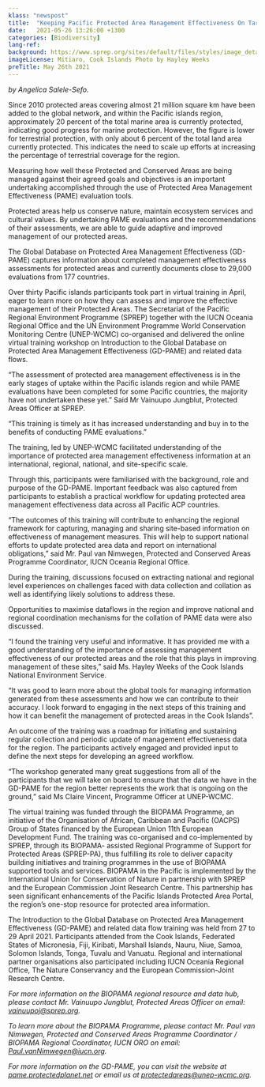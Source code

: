 ```yaml
---
klass: "newspost"
title:  "Keeping Pacific Protected Area Management Effectiveness On Target"
date:   2021-05-26 13:26:00 +1300
categories: [Biodiversity]
lang-ref: 
background: https://www.sprep.org/sites/default/files/styles/image_detai_670_400_/public/images/news/Mitiaro%2C%20Cook%20Islands_Credit%20Hayley%20Weeks.jpg?itok=sc3TMUKD
imageLicense: Mitiaro, Cook Islands Photo by Hayley Weeks
preTitle: May 26th 2021
---
```

*by Angelica Salele-Sefo.*

Since 2010 protected areas covering almost 21 million square km have been added to the global network, and within the Pacific islands region, approximately 20 percent of the total marine area is currently protected, indicating good progress for marine protection. However, the figure is lower for terrestrial protection, with only about 6 percent of the total land area currently protected. This indicates the need to scale up efforts at increasing the percentage of terrestrial coverage for the region.

Measuring how well these Protected and Conserved Areas are being managed against their agreed goals and objectives is an important undertaking accomplished through the use of Protected Area Management Effectiveness (PAME) evaluation tools.

Protected areas help us conserve nature, maintain ecosystem services and cultural values.  By undertaking PAME evaluations and the recommendations of their assessments, we are able to guide adaptive and improved management of our protected areas.

The Global Database on Protected Area Management Effectiveness (GD-PAME) captures information about completed management effectiveness assessments for protected areas and currently documents close to 29,000 evaluations from 177 countries. 

Over thirty Pacific islands participants took part in virtual training in April, eager to learn more on how they can assess and improve the effective management of their Protected Areas.  The Secretariat of the Pacific Regional Environment Programme (SPREP) together with the IUCN Oceania Regional Office and the UN Environment Programme World Conservation Monitoring Centre (UNEP-WCMC) co-organised and delivered the online virtual training workshop on Introduction to the Global Database on Protected Area Management Effectiveness (GD-PAME) and related data flows. 

“The assessment of protected area management effectiveness is in the early stages of uptake within the Pacific islands region and while PAME evaluations have been completed for some Pacific countries, the majority have not undertaken these yet.” Said Mr Vainuupo Jungblut, Protected Areas Officer at SPREP.

“This training is timely as it has increased understanding and buy in to the benefits of conducting PAME evaluations.”

The training, led by UNEP-WCMC facilitated understanding of the importance of protected area management effectiveness information at an international, regional, national, and site-specific scale.

Through this, participants were familiarised with the background, role and purpose of the GD-PAME. 
Important feedback was also captured from participants to establish a practical workflow for updating protected area management effectiveness data across all Pacific ACP countries. 

“The outcomes of this training will contribute to enhancing the regional framework for capturing, managing and sharing site-based information on effectiveness of management measures. This will help to support national efforts to update protected area data and report on international obligations,” said Mr. Paul van Nimwegen, Protected and Conserved Areas Programme Coordinator, IUCN Oceania Regional Office.

During the training, discussions focused on extracting national and regional level experiences on challenges faced with data collection and collation as well as identifying likely solutions to address these.

Opportunities to maximise dataflows in the region and improve national and regional coordination mechanisms for the collation of PAME data were also discussed.

“I found the training very useful and informative. It has provided me with a good understanding of the importance of assessing management effectiveness of our protected areas and the role that this plays in improving management of these sites,” said Ms. Hayley Weeks of the Cook Islands National Environment Service.

“It was good to learn more about the global tools for managing information generated from these assessments and how we can contribute to their accuracy. I look forward to engaging in the next steps of this training and how it can benefit the management of protected areas in the Cook Islands”. 

An outcome of the training was a roadmap for initiating and sustaining regular collection and periodic update of management effectiveness data for the region. The participants actively engaged and provided input to define the next steps for developing an agreed workflow. 

“The workshop generated many great suggestions from all of the participants that we will take on board to ensure that the data we have in the GD-PAME for the region better represents the work that is ongoing on the ground,” said Ms Claire Vincent, Programme Officer at UNEP-WCMC.  

The virtual training was funded through the BIOPAMA Programme, an initiative of the Organisation of African, Caribbean and Pacific (OACPS) Group of States financed by the European Union 11th European Development Fund. The training was co-organised and co-implemented by SPREP, through its BIOPAMA- assisted Regional Programme of Support for Protected Areas (SPREP-PA), thus fulfilling its role to deliver capacity building initiatives and training programmes in the use of BIOPAMA supported tools and services. BIOPAMA in the Pacific is implemented by the International Union for Conservation of Nature in partnership with SPREP and the European Commission Joint Research Centre. This partnership has seen significant enhancements of the Pacific Islands Protected Area Portal, the region’s one-stop resource for protected area information.

The Introduction to the Global Database on Protected Area Management Effectiveness (GD-PAME) and related data flow training was held from 27 to 29 April 2021.  Participants attended from the Cook Islands, Federated States of Micronesia, Fiji, Kiribati, Marshall Islands, Nauru, Niue, Samoa, Solomon Islands, Tonga, Tuvalu and Vanuatu. Regional and international partner organisations also participated including IUCN Oceania Regional Office, The Nature Conservancy and the European Commission-Joint Research Centre. 

*For more information on the BIOPAMA regional resource and data hub, please contact Mr. Vainuupo Jungblut, Protected Areas Officer on email: [vainuupoj@sprep.org](mailto:vainuupoj@sprep.org).*  

*To learn more about the BIOPAMA Programme, please contact Mr. Paul van Nimwegen, Protected and Conserved Areas Programme Coordinator / BIOPAMA Regional Coordinator, IUCN ORO on email: [Paul.vanNimwegen@iucn.org](https://www.sprep.org/news/Paul.vanNimwegen@iucn.org).* 

*For more information on the GD-PAME, you can visit the website at [pame.protectedplanet.net](https://www.sprep.org/news/protectedareas@unep-wcmc.org) or email us at [protectedareas@unep-wcmc.org](https://www.sprep.org/news/protectedareas@unep-wcmc.org).* 
